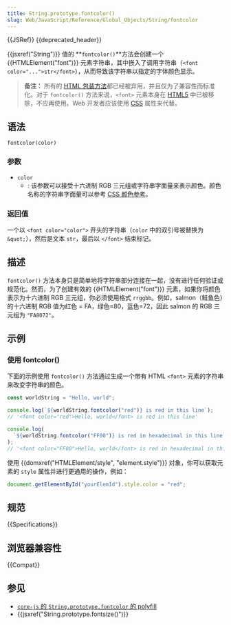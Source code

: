 ```yaml
---
title: String.prototype.fontcolor()
slug: Web/JavaScript/Reference/Global_Objects/String/fontcolor
---
```


{{JSRef}} {{deprecated_header}}

{{jsxref("String")}} 值的 **`fontcolor()`**方法会创建一个 {{HTMLElement("font")}} 元素字符串，其中嵌入了调用字符串（`<font color="...">str</font>`），从而导致该字符串以指定的字体颜色显示。

> **备注：** 所有的 [HTML 包装方法](/zh-CN/docs/Web/JavaScript/Reference/Global_Objects/String#html_包装器方法)都已经被弃用，并且仅为了兼容性而标准化。对于 `fontcolor()` 方法来说，`<font>` 元素本身在 [HTML5](/zh-CN/docs/Glossary/HTML5) 中已被移除，不应再使用。Web 开发者应该使用 [CSS](/zh-CN/docs/Web/CSS) 属性来代替。

## 语法

```js-nolint
fontcolor(color)
```

### 参数

- `color`
  - : 该参数可以接受十六进制 RGB 三元组或字符串字面量来表示颜色。颜色名称的字符串字面量可以参考 [CSS 颜色参考](/zh-CN/docs/Web/CSS/color_value)。

### 返回值

一个以 `<font color="color">` 开头的字符串（`color` 中的双引号被替换为 `&quot;`），然后是文本 `str`，最后以 `</font>` 结束标记。

## 描述

`fontcolor()` 方法本身只是简单地将字符串部分连接在一起，没有进行任何验证或规范化。然而，为了创建有效的 {{HTMLElement("font")}} 元素，如果你将颜色表示为十六进制 RGB 三元组，你必须使用格式 `rrggbb`。例如，salmon（鲑鱼色）的十六进制 RGB 值为红色 = FA，绿色=80，蓝色=72，因此 salmon 的 RGB 三元组为 `"FA8072"`。

## 示例

### 使用 fontcolor()

下面的示例使用 `fontcolor()` 方法通过生成一个带有 HTML `<font>` 元素的字符串来改变字符串的颜色。

```js
const worldString = "Hello, world";

console.log(`${worldString.fontcolor("red")} is red in this line`);
// '<font color="red">Hello, world</font> is red in this line'

console.log(
  `${worldString.fontcolor("FF00")} is red in hexadecimal in this line`,
);
// '<font color="FF00">Hello, world</font> is red in hexadecimal in this line'
```

使用 {{domxref("HTMLElement/style", "element.style")}} 对象，你可以获取元素的 `style` 属性并进行更通用的操作，例如：

```js
document.getElementById("yourElemId").style.color = "red";
```

## 规范

{{Specifications}}

## 浏览器兼容性

{{Compat}}

## 参见

- [`core-js` 的 `String.prototype.fontcolor` 的 polyfill](https://github.com/zloirock/core-js#ecmascript-string-and-regexp)
- {{jsxref("String.prototype.fontsize()")}}
